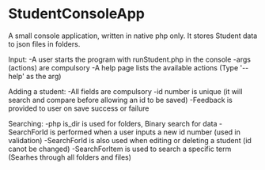 # StudentConsoleApp
A small console application, written in native php only. It stores Student data to json files in folders. 

Input:
    -A user starts the program with runStudent.php in the console
    -args (actions) are compulsory
    -A help page lists the available actions (Type '--help' as the arg)

Adding a student:
    -All fields are compulsory
    -id number is unique (it will search and compare before allowing an id to be saved)
    -Feedback is provided to user on save success or failure

Searching:
    -php is_dir is used for folders, Binary search for data
    -SearchForId is performed when a user inputs a new id number (used in validation)
    -SearchForId is also used when editing or deleting a student (id canot be changed)
    -SearchForItem is used to search a specific term (Searhes through all folders and files)


